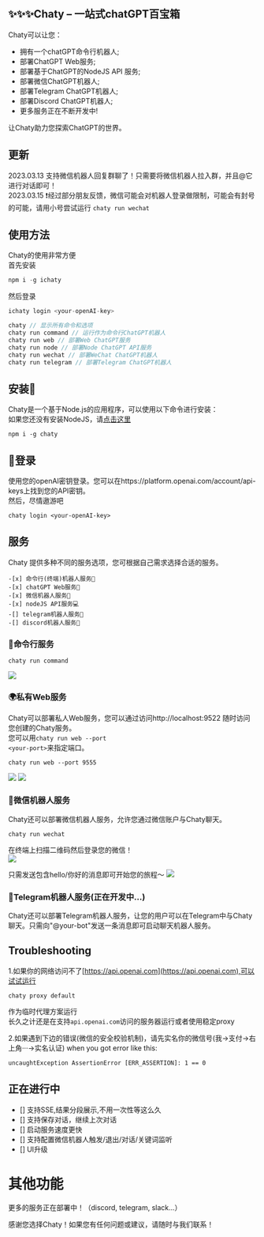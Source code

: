 ## ✨✨✨Chaty – 一站式chatGPT百宝箱

Chaty可以让您：

- 拥有一个chatGPT命令行机器人;
- 部署ChatGPT Web服务;
- 部署基于ChatGPT的NodeJS API 服务;
- 部署微信ChatGPT机器人;
- 部署Telegram ChatGPT机器人;
- 部署Discord ChatGPT机器人;
- 更多服务正在不断开发中!

让Chaty助力您探索ChatGPT的世界。

## 更新
2023.03.13 支持微信机器人回复群聊了！只需要将微信机器人拉入群，并且@它进行对话即可！  
2023.03.15 ❗️经过部分朋友反馈，微信可能会对机器人登录做限制，可能会有封号的可能，请用小号尝试运行 <code>chaty run wechat</code>

## 使用方法

Chaty的使用非常方便  
首先安装
```javascript
npm i -g ichaty
```
然后登录
```javascript
ichaty login <your-openAI-key>
```

```javascript
chaty // 显示所有命令和选项  
chaty run command // 运行作为命令行ChatGPT机器人
chaty run web // 部署Web ChatGPT服务
chaty run node // 部署Node ChatGPT API服务
chaty run wechat // 部署WeChat ChatGPT机器人
chaty run telegram // 部署Telegram ChatGPT机器人
```

## 安装🤖

Chaty是一个基于Node.js的应用程序，可以使用以下命令进行安装：  
如果您还没有安装NodeJS，请[点击这里](https://nodejs.org/)


```
npm i -g chaty
```
## 🔑登录

使用您的openAI密钥登录。您可以在https://platform.openai.com/account/api-keys上找到您的API密钥。  
然后，尽情遨游吧
```
chaty login <your-openAI-key>
```


## 服务

Chaty 提供多种不同的服务选项，您可根据自己需求选择合适的服务。  
```
-[x] 命令行(终端)机器人服务📁   
-[x] chatGPT Web服务🚀  
-[x] 微信机器人服务💬   
-[x] nodeJS API服务💻 
-[] telegram机器人服务🤖  
-[] discord机器人服务🤖  
```
### 📁命令行服务   
```
chaty run command
```
![](./assets/images/command.jpg)

### 🌍私有Web服务

Chaty可以部署私人Web服务，您可以通过访问http://localhost:9522 随时访问您创建的Chaty服务。  
您可以用<code>chaty run web --port \<your-port\></code>来指定端口。
```
chaty run web --port 9555
```
![](./assets/images/web.jpg)
![](./assets/images/web2.jpg)

### 💬微信机器人服务

Chaty还可以部署微信机器人服务，允许您通过微信账户与Chaty聊天。  
```
chaty run wechat
```
在终端上扫描二维码然后登录您的微信！  
![](./assets/images/wechat.jpg)

只需发送包含hello/你好的消息即可开始您的旅程～
![](./assets/images/wechat2.png)

### 🤖Telegram机器人服务(正在开发中...)

Chaty还可以部署Telegram机器人服务，让您的用户可以在Telegram中与Chaty聊天。只需向"@your-bot"发送一条消息即可启动聊天机器人服务。

## Troubleshooting  
1.如果你的网络访问不了[https://api.openai.com](https://api.openai.com),可以试试运行  
```
chaty proxy default
```
作为临时代理方案运行  
长久之计还是在支持<code>api.openai.com</code>访问的服务器运行或者使用稳定proxy

2.如果遇到下边的错误(微信的安全校验机制)，请先实名你的微信号(我->支付->右上角···->实名认证)
when you got error like this:
```
uncaughtException AssertionError [ERR_ASSERTION]: 1 == 0
```
## 正在进行中

- [] 支持SSE,结果分段展示,不用一次性等这么久
- [] 支持保存对话，继续上次对话
- [] 启动服务速度更快
- [] 支持配置微信机器人触发/退出/对话/关键词监听
- [] UI升级
# 其他功能

更多的服务正在部署中！（discord, telegram, slack...）

感谢您选择Chaty！如果您有任何问题或建议，请随时与我们联系！
